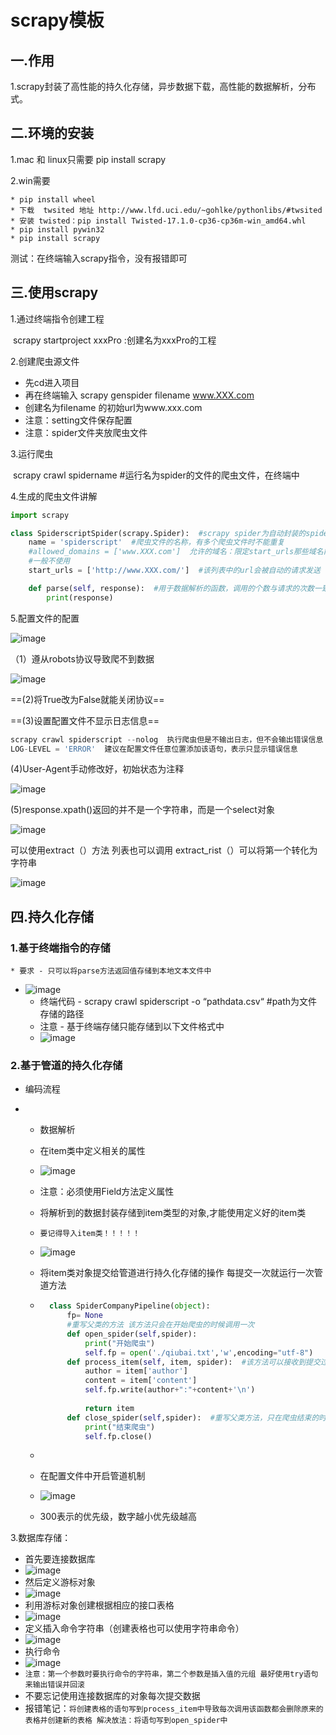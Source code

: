 # scrapy模板

## 一.作用

1.scrapy封装了高性能的持久化存储，异步数据下载，高性能的数据解析，分布式。

## 二.环境的安装

1.mac 和 linux只需要 pip install scrapy

2.win需要

	* pip install wheel
	* 下载  twsited 地址 http://www.lfd.uci.edu/~gohlke/pythonlibs/#twsited
	* 安装 twisted：pip install Twisted-17.1.0-cp36-cp36m-win_amd64.whl
	* pip install pywin32
	* pip install scrapy

测试：在终端输入scrapy指令，没有报错即可

## 三.使用scrapy

1.通过终端指令创建工程

​	scrapy startproject xxxPro :创建名为xxxPro的工程

2.创建爬虫源文件

* 先cd进入项目
* 再在终端输入 scrapy genspider filename www.XXX.com
* 创建名为filename 的初始url为www.xxx.com
* 注意：setting文件保存配置
* 注意：spider文件夹放爬虫文件

3.运行爬虫

​	scrapy crawl spidername #运行名为spider的文件的爬虫文件，在终端中

4.生成的爬虫文件讲解

```python
import scrapy

class SpiderscriptSpider(scrapy.Spider):  #scrapy spider为自动封装的spider父类
    name = 'spiderscript'  #爬虫文件的名称，有多个爬虫文件时不能重复
    #allowed_domains = ['www.XXX.com']  允许的域名：限定start_urls那些域名能被访问，在这个列表中的才能请求发送，
    #一般不使用
    start_urls = ['http://www.XXX.com/']  #该列表中的url会被自动的请求发送

    def parse(self, response):  #用于数据解析的函数，调用的个数与请求的次数一致
        print(response)

```

5.配置文件的配置

![image](https://user-images.githubusercontent.com/88570271/143467538-20dcad90-c0ad-4b1f-b1cc-9c08fdc5cdeb.png)

（1）遵从robots协议导致爬不到数据

![image](https://user-images.githubusercontent.com/88570271/143467581-fd87c79b-157a-4a6a-b250-7b4f8a09dd8e.png)

==(2)将True改为False就能关闭协议==

==(3)设置配置文件不显示日志信息==

```python
scrapy crawl spiderscript --nolog  执行爬虫但是不输出日志，但不会输出错误信息
LOG-LEVEL = 'ERROR'  建议在配置文件任意位置添加该语句，表示只显示错误信息
```

(4)User-Agent手动修改好，初始状态为注释

![image](https://user-images.githubusercontent.com/88570271/143467639-ddaa918d-9d56-4772-8b72-f82a18de4bfa.png)

(5)response.xpath()返回的并不是一个字符串，而是一个select对象

![image](https://user-images.githubusercontent.com/88570271/143467769-a98f16ca-0626-466c-81dd-5c3830cb0ea1.png)

可以使用extract（）方法 列表也可以调用 extract_rist（）可以将第一个转化为字符串

![image](https://user-images.githubusercontent.com/88570271/143467796-42851535-6ea0-4fc6-b981-48cea730cd7c.png)

## 四.持久化存储

### 1.基于终端指令的存储

	* 要求 - 只可以将parse方法返回值存储到本地文本文件中
  * ![image](https://user-images.githubusercontent.com/88570271/143467830-955039e1-447c-4624-9c67-da3cd348df91.png)
	* 终端代码 - scrapy crawl spiderscript -o “pathdata.csv“ #path为文件存储的路径
	* 注意 - 基于终端存储只能存储到以下文件格式中
	* ![image](https://user-images.githubusercontent.com/88570271/143467869-a83d7cbc-f06d-4a72-9640-98bda65ef2f2.png)

### 2.基于管道的持久化存储

 * 编码流程

 * * 数据解析

    * 在item类中定义相关的属性

    * ![image](https://user-images.githubusercontent.com/88570271/143467930-ceccdf5b-66e7-4b38-ad82-0b0b42d9c17e.png)

    * 注意：必须使用Field方法定义属性

    * 将解析到的数据封装存储到item类型的对象,才能使用定义好的item类

    * `要记得导入item类！！！！！`

    * ![image](https://user-images.githubusercontent.com/88570271/143467966-4607af9c-12f9-4a50-9492-38d3cb30fdcd.png)

    * 将item类对象提交给管道进行持久化存储的操作 每提交一次就运行一次管道方法

    * ```python
        class SpiderCompanyPipeline(object):
            fp= None
            #重写父类的方法 该方法只会在开始爬虫的时候调用一次
            def open_spider(self,spider):
                print("开始爬虫")
                self.fp = open('./qiubai.txt','w',encoding="utf-8")
            def process_item(self, item, spider):  #该方法可以接收到提交过来的item对象
                author = item['author']
                content = item['content']
                self.fp.write(author+":"+content+'\n')
        
                return item
            def close_spider(self,spider):  #重写父类方法，只在爬虫结束的时候调用一次
                print("结束爬虫")
                self.fp.close()
        ```

    * 

    * 在配置文件中开启管道机制

    * ![image](https://user-images.githubusercontent.com/88570271/143468046-d91c7e9f-c79d-403b-86a6-5823602dfd3d.png)

    * 300表示的优先级，数字越小优先级越高

3.数据库存储：

* 首先要连接数据库
* ![image](https://user-images.githubusercontent.com/88570271/143468080-8ba77cf1-4c28-4a5c-9f9a-525724f41d2b.png)
* 然后定义游标对象
* ![image](https://user-images.githubusercontent.com/88570271/143468112-52390805-87c2-49c8-becf-4d6d21d7e383.png)
* 利用游标对象创建根据相应的接口表格
* ![image](https://user-images.githubusercontent.com/88570271/143468158-a5bee4d3-7237-4faa-9340-4899ab10c94e.png)
* 定义插入命令字符串（创建表格也可以使用字符串命令）
* ![image](https://user-images.githubusercontent.com/88570271/143468207-68757e55-c798-4bf5-81a0-110397d36efc.png)
* 执行命令
* ![image](https://user-images.githubusercontent.com/88570271/143468247-c11e271a-1a95-47bb-bf89-341ec8147383.png)
* `注意：第一个参数时要执行命令的字符串，第二个参数是插入值的元组 最好使用try语句来输出错误并回滚`
* 不要忘记使用连接数据库的对象每次提交数据
* 报错笔记：`将创建表格的语句写到process_item中导致每次调用该函数都会删除原来的表格并创建新的表格 解决放法：将语句写到open_spider中`

